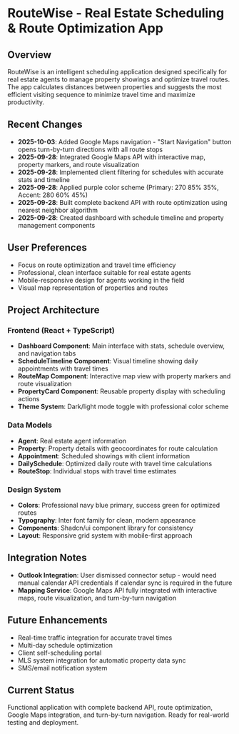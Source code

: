 # RouteWise - Real Estate Scheduling & Route Optimization App

## Overview
RouteWise is an intelligent scheduling application designed specifically for real estate agents to manage property showings and optimize travel routes. The app calculates distances between properties and suggests the most efficient visiting sequence to minimize travel time and maximize productivity.

## Recent Changes
- **2025-10-03**: Added Google Maps navigation - "Start Navigation" button opens turn-by-turn directions with all route stops
- **2025-09-28**: Integrated Google Maps API with interactive map, property markers, and route visualization
- **2025-09-28**: Implemented client filtering for schedules with accurate stats and timeline
- **2025-09-28**: Applied purple color scheme (Primary: 270 85% 35%, Accent: 280 60% 45%)
- **2025-09-28**: Built complete backend API with route optimization using nearest neighbor algorithm
- **2025-09-28**: Created dashboard with schedule timeline and property management components

## User Preferences
- Focus on route optimization and travel time efficiency
- Professional, clean interface suitable for real estate agents
- Mobile-responsive design for agents working in the field
- Visual map representation of properties and routes

## Project Architecture
### Frontend (React + TypeScript)
- **Dashboard Component**: Main interface with stats, schedule overview, and navigation tabs
- **ScheduleTimeline Component**: Visual timeline showing daily appointments with travel times
- **RouteMap Component**: Interactive map view with property markers and route visualization
- **PropertyCard Component**: Reusable property display with scheduling actions
- **Theme System**: Dark/light mode toggle with professional color scheme

### Data Models
- **Agent**: Real estate agent information
- **Property**: Property details with geocoordinates for route calculation  
- **Appointment**: Scheduled showings with client information
- **DailySchedule**: Optimized daily route with travel time calculations
- **RouteStop**: Individual stops with travel time estimates

### Design System
- **Colors**: Professional navy blue primary, success green for optimized routes
- **Typography**: Inter font family for clean, modern appearance
- **Components**: Shadcn/ui component library for consistency
- **Layout**: Responsive grid system with mobile-first approach

## Integration Notes
- **Outlook Integration**: User dismissed connector setup - would need manual calendar API credentials if calendar sync is required in the future
- **Mapping Service**: Google Maps API fully integrated with interactive maps, route visualization, and turn-by-turn navigation

## Future Enhancements
- Real-time traffic integration for accurate travel times
- Multi-day schedule optimization
- Client self-scheduling portal
- MLS system integration for automatic property data sync
- SMS/email notification system

## Current Status
Functional application with complete backend API, route optimization, Google Maps integration, and turn-by-turn navigation. Ready for real-world testing and deployment.